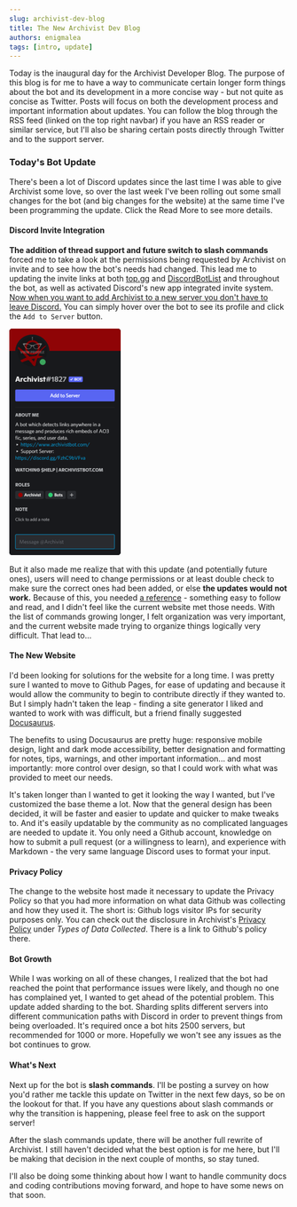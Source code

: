 ```yaml
---
slug: archivist-dev-blog
title: The New Archivist Dev Blog
authors: enigmalea
tags: [intro, update]
---
```


Today is the inaugural day for the Archivist Developer Blog. The purpose of this blog is for me to have a way to communicate certain longer form things about the bot and its development in a more concise way - but not quite as concise as Twitter. Posts will focus on both the development process and important information about updates. You can follow the blog through the RSS feed (linked on the top right navbar) if you have an RSS reader or similar service, but I'll also be sharing certain posts directly through Twitter and to the support server.

### Today's Bot Update ###
There's been a lot of Discord updates since the last time I was able to give Archivist some love, so over the last week I've been rolling out some small changes for the bot (and big changes for the website) at the same time I've been programming the update. Click the Read More to see more details.

<!--truncate-->

#### Discord Invite Integration ####
**The addition of thread support and future switch to slash commands** forced me to take a look at the permissions being requested by Archivist on invite and to see how the bot's needs had changed. 
This lead me to updating the invite links at both [top.gg](https://top.gg/bot/812505952959856690) and [DiscordBotList](https://discordbotlist.com/bots/archivist) and throughout the bot, as well as activated Discord's new app integrated invite system. <u>Now when you want to add Archivist to a new server you don't have to leave Discord.</u> You can simply hover over the bot to see its profile and click the `Add to Server` button.

![Add to Server](invite.png)

But it also made me realize that with this update (and potentially future ones), users will need to change permissions or at least double check to make sure the correct ones had been added, or else **the updates would not work.** Because of this, you needed [a reference](/docs/Troubleshooting/permissions) - something easy to follow and read, and I didn't feel like the current website met those needs. With the list of commands growing longer, I felt organization was very important, and the current website made trying to organize things logically very difficult. That lead to...

#### The New Website ####
I'd been looking for solutions for the website for a long time. I was pretty sure I wanted to move to Github Pages, for ease of updating and because it would allow the community to begin to contribute directly if they wanted to. But I simply hadn't taken the leap - finding a site generator I liked and wanted to work with was difficult, but a friend finally suggested [Docusaurus](https://docusaurus.io/).

The benefits to using Docusaurus are pretty huge: responsive mobile design, light and dark mode accessibility, better designation and formatting for notes, tips, warnings, and other important information... and most importantly: more control over design, so that I could work with what was provided to meet our needs.

It's taken longer than I wanted to get it looking the way I wanted, but I've customized the base theme a lot. Now that the general design has been decided, it will be faster and easier to update and quicker to make tweaks to. And it's easily updatable by the community as no complicated languages are needed to update it. You only need a Github account, knowledge on how to submit a pull request (or a willingness to learn), and experience with Markdown - the very same language Discord uses to format your input.

#### Privacy Policy ####
The change to the website host made it necessary to update the Privacy Policy so that you had more information on what data Github was collecting and how they used it. The short is: Github logs visitor IPs for security purposes only. You can check out the disclosure in Archivist's [Privacy Policy](/privacy) under *Types of Data Collected*. There is a link to Github's policy there.

#### Bot Growth ####
While I was working on all of these changes, I realized that the bot had reached the point that performance issues were likely, and though no one has complained yet, I wanted to get ahead of the potential problem. This update added sharding to the bot. Sharding splits different servers into different communication paths with Discord in order to prevent things from being overloaded. It's required once a bot hits 2500 servers, but recommended for 1000 or more. Hopefully we won't see any issues as the bot continues to grow.

#### What's Next ####
Next up for the bot is **slash commands**. I'll be posting a survey on how you'd rather me tackle this update on Twitter in the next few days, so be on the lookout for that. If you have any questions about slash commands or why the transition is happening, please feel free to ask on the support server!

After the slash commands update, there will be another full rewrite of Archivist. I still haven't decided what the best option is for me here, but I'll be making that decision in the next couple of months, so stay tuned.

I'll also be doing some thinking about how I want to handle community docs and coding contributions moving forward, and hope to have some news on that soon.